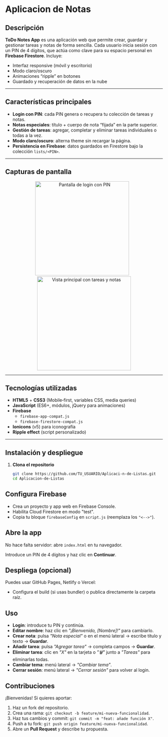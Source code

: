 # Aplicacion de Notas

##  Descripción  
**ToDo Notes App** es una aplicación web que permite crear, guardar y gestionar tareas y notas de forma sencilla. Cada usuario inicia sesión con un PIN de 4 dígitos, que actúa como clave para su espacio personal en **Firebase Firestore**. Incluye:

- Interfaz responsive (móvil y escritorio)  
- Modo claro/oscuro  
- Animaciones “ripple” en botones  
- Guardado y recuperación de datos en la nube  

---

##  Características principales

-  **Login con PIN**: cada PIN genera o recupera tu colección de tareas y notas.  
-  **Notas especiales**: título + cuerpo de nota “fijada” en la parte superior.  
-  **Gestión de tareas**: agregar, completar y eliminar tareas individuales o todas a la vez.  
-  **Modo claro/oscuro**: alterna theme sin recargar la página.  
-  **Persistencia en Firebase**: datos guardados en Firestore bajo la colección `lists/<PIN>`.  

---

##  Capturas de pantalla  

<div align="center">  
  <img src="screenshots/login.png" alt="Pantalla de login con PIN" width="300" />  
  &nbsp;&nbsp;  
  <img src="screenshots/main.png" alt="Vista principal con tareas y notas" width="300" />  
</div>  

---

## Tecnologías utilizadas

- **HTML5** + **CSS3** (Mobile‑first, variables CSS, media queries)  
- **JavaScript** (ES6+, módulos, jQuery para animaciones)  
- **Firebase**  
  - `firebase-app-compat.js`  
  - `firebase-firestore-compat.js`  
- **Ionicons** (v5) para iconografía  
- **Ripple effect** (script personalizado)  

---

##  Instalación y despliegue

1. **Clona el repositorio**  
   ```bash
   git clone https://github.com/TU_USUARIO/Aplicaci-n-de-Listas.git
   cd Aplicacion-de-Listas
   ```
##  Configura Firebase

- Crea un proyecto y app web en Firebase Console.
- Habilita Cloud Firestore en modo "test".
- Copia tu bloque `firebaseConfig` en `script.js` (reemplaza los `"<-->"`).

## Abre la app

No hace falta servidor: abre `index.html` en tu navegador.

Introduce un PIN de 4 dígitos y haz clic en **Continuar**.

## Despliega (opcional)

Puedes usar GitHub Pages, Netlify o Vercel:

- Configura el build (si usas bundler) o publica directamente la carpeta raíz.

## Uso

- **Login**: introduce tu PIN y continúa.
- **Editar nombre**: haz clic en _"¡Bienvenido, [Nombre]!"_ para cambiarlo.
- **Crear nota**: pulsa _"Nota especial"_ o en el menú lateral → escribe título y texto → **Guardar**.
- **Añadir tarea**: pulsa _"Agregar tarea"_ → completa campos → **Guardar**.
- **Eliminar tarea**: clic en _"X"_ en la tarjeta o _"🗑️"_ junto a _"Tareas"_ para eliminarlas todas.
- **Cambiar tema**: menú lateral → _"Cambiar tema"_.
- **Cerrar sesión**: menú lateral → _"Cerrar sesión"_ para volver al login.

## Contribuciones

¡Bienvenidas! Si quieres aportar:

1. Haz un fork del repositorio.
2. Crea una rama: `git checkout -b feature/mi-nueva-funcionalidad`.
3. Haz tus cambios y commit: `git commit -m "feat: añade función X"`.
4. Push a tu fork: `git push origin feature/mi-nueva-funcionalidad`.
5. Abre un **Pull Request** y describe tu propuesta.
